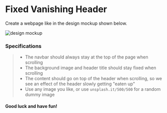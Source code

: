 # Fixed Vanishing Header

Create a webpage like in the design mockup shown below.

![design mockup](fixed-vanishing-header.gif)

### Specifications

> - The navbar should always stay at the top of the page when scrolling
> - The background image and header title should stay fixed when scrolling
> - The content should go on top of the header when scrolling, so we see an effect of the header slowly getting "eaten up"
> - Use any image you like, or use `unsplash.it/500/500` for a random dummy image

#### Good luck and have fun!
